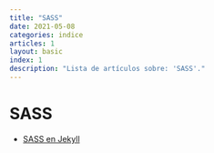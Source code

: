 ```yaml
---
title: "SASS"
date: 2021-05-08
categories: indice
articles: 1
layout: basic
index: 1
description: "Lista de artículos sobre: 'SASS'."
---
```


# SASS

- [SASS en Jekyll](../jekyll/agregar-css-en-jekyll)
